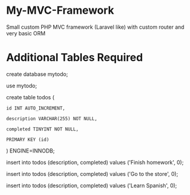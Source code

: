 # My-MVC-Framework
Small custom PHP MVC framework (Laravel like) with custom router and very basic ORM

# Additional Tables Required

create database mytodo;

use mytodo;

create table todos (

    id INT AUTO_INCREMENT,

    description VARCHAR(255) NOT NULL,

    completed TINYINT NOT NULL,

    PRIMARY KEY (id)

)  ENGINE=INNODB;

insert into todos (description, completed) values ('Finish homework', 0);

insert into todos (description, completed) values ('Go to the store', 0);

insert into todos (description, completed) values ('Learn Spanish', 0);


